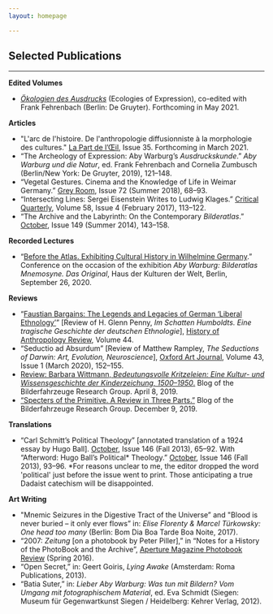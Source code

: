 ```yaml
---
layout: homepage

---
```

## Selected Publications

---

**Edited Volumes**

* [_Ökologien des Ausdrucks_](https://www.degruyter.com/view/title/541863?rskey=HTbvuT&result=6) (Ecologies of Expression), co-edited with Frank Fehrenbach (Berlin: De Gruyter). Forthcoming in May 2021.

**Articles**

* "L'arc de l'histoire. De l'anthropologie diffusionniste à la morphologie des cultures." <u>La Part de l’Œil</u>, Issue 35. Forthcoming in March 2021.
* “The Archeology of Expression: Aby Warburg’s _Ausdruckskunde_.” _Aby Warburg und die Natur_, ed. Frank Fehrenbach and Cornelia Zumbusch (Berlin/New York: De Gruyter, 2019), 121–148.
* “Vegetal Gestures. Cinema and the Knowledge of Life in Weimar Germany.” <u>Grey Room</u>, Issue 72 (Summer 2018), 68–93.
* “Intersecting Lines: Sergei Eisenstein Writes to Ludwig Klages.” <u>Critical Quarterly</u>, Volume 58, Issue 4 (February 2017), 113–122.
* “The Archive and the Labyrinth: On the Contemporary _Bilderatlas_.” <u>October</u>, Issue 149 (Summer 2014), 143–158.

**Recorded Lectures**

* “[Before the Atlas. Exhibiting Cultural History in Wilhelmine Germany](https://www.hkw.de/en/app/mediathek/video/83627).” Conference on the occasion of the exhibition _Aby Warburg: Bilderatlas Mnemosyne. Das Original_, Haus der Kulturen der Welt, Berlin, September 26, 2020.

**Reviews**

* “[Faustian Bargains: The Legends and Legacies of German ‘Liberal Ethnology’](https://histanthro.org/reviews/faustian-bargains/)” \[Review of H. Glenn Penny, _Im Schatten Humboldts. Eine tragische Geschichte der deutschen Ethnologie_\], <u>History of Anthropology Review</u>, Volume 44.
* “Seductio ad Absurdum” \[Review of Matthew Rampley, _The Seductions of Darwin: Art, Evolution, Neuroscience_\], <u>Oxford Art Journal</u>, Volume 43, Issue 1 (March 2020), 152–155.
* [Review: Barbara Wittmann, _Bedeutungsvolle Kritzeleien: Eine Kultur- und Wissensgeschichte der Kinderzeichung, 1500–1950_.](https://bilderfahrzeuge.hypotheses.org/3609) Blog of the Bilderfahrzeuge Research Group. April 8, 2019.
* [“Specters of the Primitive. A Review in Three Parts.”](https://bilderfahrzeuge.hypotheses.org/4487) Blog of the Bilderfahrzeuge Research Group. December 9, 2019.

**Translations**

* “Carl Schmitt’s Political Theology” \[annotated translation of a 1924 essay by Hugo Ball\]. <u>October</u>, Issue 146 (Fall 2013), 65–92.
With “Afterword: Hugo Ball’s Political* Theology.” <u>October</u>, Issue 146 (Fall 2013), 93–96.
    *For reasons unclear to me, the editor dropped the word 'political' just before the issue went to print. Those anticipating a true Dadaist catechism will be disappointed.

**Art Writing**

* "Mnemic Seizures in the Digestive Tract of the Universe” and "Blood is never buried – it only ever flows” in: _Elise Florenty & Marcel Türkowsky: One head too many_ (Berlin: Bom Dia Boa Tarde Boa Noite, 2017).
* “2007: _Zeitung_ \[on a photobook by Peter Piller\],” in “Notes for a History of the PhotoBook and the Archive”, <u>Aperture Magazine Photobook Review</u> (Spring 2016).
* “Open Secret,” in: Geert Goiris, _Lying Awake_ (Amsterdam: Roma Publications, 2013).
* “Batia Suter,” in: _Lieber Aby Warburg: Was tun mit Bildern? Vom Umgang mit fotographischem Material_, ed. Eva Schmidt (Siegen: Museum für Gegenwartkunst Siegen / Heidelberg: Kehrer Verlag, 2012).

